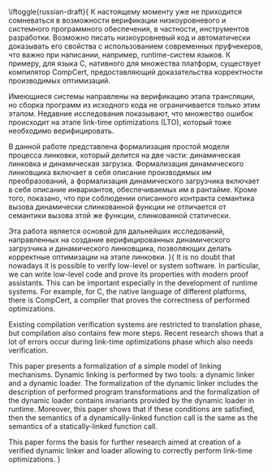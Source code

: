 \iftoggle{russian-draft}{
К настоящему моменту уже не приходится сомневаться в возможности
верификации низкоуровневого и системного программного обеспечения, в
частности, инструментов разработки. Возможно писать низкоуровневый код и
автоматически доказывать его свойства с использованием современных
пруфчекеров, что важно при написании, например, runtime-систем языков.
К примеру, для языка C, нативного для множества платформ, существует
компилятор CompCert, предоставляющий доказательства корректности
производимых оптимизаций.

Имеющиеся системы направлены на верификацию этапа трансляции, но сборка
программ из исходного кода не ограничивается только этим этапом. Недавние
исследования показывают, что множество ошибок происходит на этапе link-time
optimizations (LTO), который тоже необходимо верифицировать.

В данной работе представлена формализация простой модели процесса
линковки, который делится на две части: динамическая линковка и
динамическая загрузка. Формализация динамического линковщика включает в
себя описание производимых им преобразований, а формализация динамического
загрузчика включает в себя описание инвариантов, обеспечиваемых им в
рантайме. Кроме того, показано, что при соблюдении описанного контракта
семантика вызова динамически слинкованной функции не отличается от
семантики вызова этой же функции, слинкованной статически.

Эта работа является основой для дальнейших исследований, направленных на
создание верифицированных динамического загрузчика и динамического
линковщика, позволяющих делать корректные оптимизации на этапе линковки.
}{
It is no doubt that nowadays it is possible to verify low-level or system
software. In particular, we can write low-level code and prove its
properties with modern proof assistants. This can be important especially
in the development of runtime systems. For example, for C, the native
language of different platforms, there is CompCert, a compiler that proves
the correctness of performed optimizations.

Existing compilation verification systems are restricted to translation
phase, but compilation also contains few more steps. Recent research shows that
a lot of errors occur during link-time optimizations phase which also
needs verification.

This paper presents a formalization of a simple model of linking mechanisms.
Dynamic linking is performed by two tools: a dynamic linker and a dynamic
loader. The formalization of the dynamic linker includes the description of
performed program transformations and the formalization of the dynamic loader
contains invariants provided by the dynamic loader in runtime. Moreover,
this paper shows that if these conditions are satisfied, then the semantics of a
dynamically-linked function call is the same as the semantics of a
statically-linked function call.

This paper forms the basis for further research aimed at creation of a
verified dynamic linker and loader allowing to correctly perform
link-time optimizations.
}
